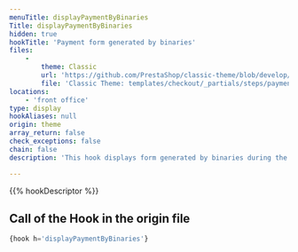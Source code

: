 ```yaml
---
menuTitle: displayPaymentByBinaries
Title: displayPaymentByBinaries
hidden: true
hookTitle: 'Payment form generated by binaries'
files:
    -
        theme: Classic
        url: 'https://github.com/PrestaShop/classic-theme/blob/develop/templates/checkout/_partials/steps/payment.tpl'
        file: 'Classic Theme: templates/checkout/_partials/steps/payment.tpl'
locations:
    - 'front office'
type: display
hookAliases: null
origin: theme
array_return: false
check_exceptions: false
chain: false
description: 'This hook displays form generated by binaries during the checkout'

---
```


{{% hookDescriptor %}}

## Call of the Hook in the origin file

```php
{hook h='displayPaymentByBinaries'}
```
